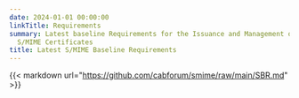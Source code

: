 ```yaml
---
date: 2024-01-01 00:00:00
linkTitle: Requirements
summary: Latest baseline Requirements for the Issuance and Management of Publicly-Trusted
  S/MIME Certificates
title: Latest S/MIME Baseline Requirements
---
```


{{< markdown url="https://github.com/cabforum/smime/raw/main/SBR.md" >}}